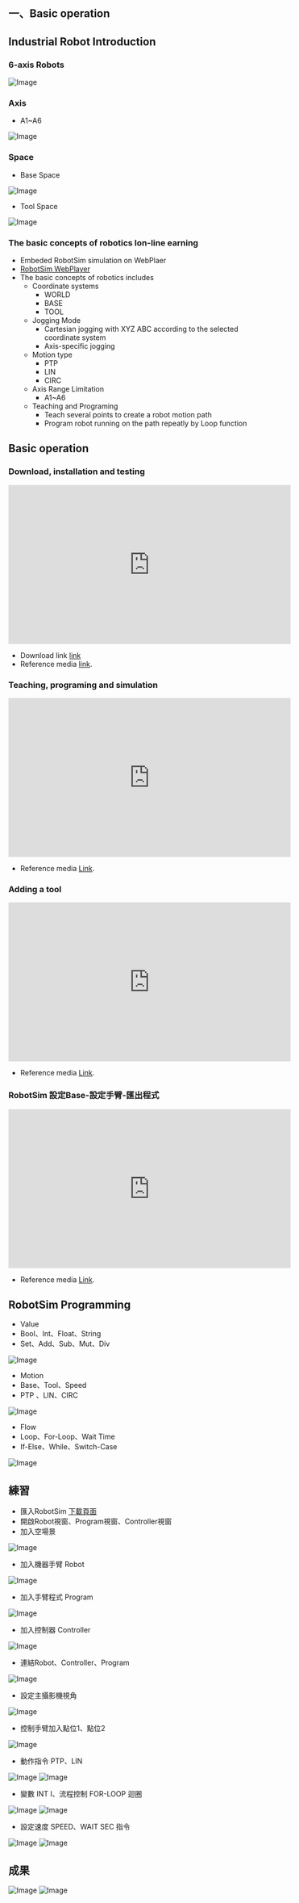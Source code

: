 ## 一、Basic operation

## Industrial Robot Introduction

### 6-axis Robots
![Image](../img/RobotSystem.jpg)

### Axis
- A1~A6 

![Image](../img/RobotAxis.jpg)

### Space
- Base Space

![Image](../img/RobotCoordinateSystem.jpg)

- Tool Space

![Image](../img/Tool.jpg) 

### The basic concepts of robotics lon-line earning 
- Embeded RobotSim simulation on WebPlaer
-   [RobotSim WebPlayer](http://www.wtech.com.tw/robotsim)
- The basic concepts of robotics includes
	- Coordinate systems
		- WORLD
		- BASE
		- TOOL    
	- Jogging Mode
		- Cartesian jogging with XYZ ABC according to the selected coordinate system
		- Axis-specific jogging
	- Motion type
		- PTP
		- LIN
		- CIRC
	- Axis Range Limitation
		- A1~A6
	- Teaching and Programing
		- Teach several points to create a robot motion path
		- Program robot running on the path repeatly by Loop function

## Basic operation 

### Download, installation and testing 
<iframe width="560" height="315" src="https://www.youtube.com/embed/xv4v_fOwAC0" frameborder="0" allow="accelerometer; autoplay; encrypted-media; gyroscope; picture-in-picture" allowfullscreen></iframe>

- Download link [link](http://www.wtech.com.tw/download)
- Reference media [link](https://www.youtube.com/watch?v=xv4v_fOwAC0&index=20&list=PLYLTPJkULAAZZuNW2s2tX-KWQOus7sAAo).

### Teaching, programing and simulation
<iframe width="560" height="315" src="https://www.youtube.com/embed/4Gk7K88B10c" frameborder="0" allow="accelerometer; autoplay; encrypted-media; gyroscope; picture-in-picture" allowfullscreen></iframe>

- Reference media [Link](https://www.youtube.com/watch?v=4Gk7K88B10c&index=21&list=PLYLTPJkULAAZZuNW2s2tX-KWQOus7sAAo).

### Adding a tool
<iframe width="560" height="315" src="https://www.youtube.com/embed/NLA6A_qWDgs" frameborder="0" allow="accelerometer; autoplay; encrypted-media; gyroscope; picture-in-picture" allowfullscreen></iframe>

- Reference media [Link](https://www.youtube.com/watch?v=NLA6A_qWDgs&index=22&list=PLYLTPJkULAAZZuNW2s2tX-KWQOus7sAAo).

### RobotSim 設定Base-設定手臂-匯出程式
<iframe width="560" height="315" src="https://www.youtube.com/embed/izkk5MW-FeY" frameborder="0" allow="accelerometer; autoplay; encrypted-media; gyroscope; picture-in-picture" allowfullscreen></iframe>

- Reference media [Link](https://www.youtube.com/watch?v=izkk5MW-FeY&index=23&list=PLYLTPJkULAAZZuNW2s2tX-KWQOus7sAAo).

## RobotSim Programming
-  Value
  - Bool、Int、Float、String
  - Set、Add、Sub、Mut、Div

![Image](../img/Value.png) 
-  Motion
  - Base、Tool、Speed
  - PTP 、LIN、CIRC

![Image](../img/Motion.png) 
-  Flow
  - Loop、For-Loop、Wait Time
  - If-Else、While、Switch-Case

![Image](../img/Flow.png)

## 練習
- 匯入RobotSim [下載頁面](http://www.wtech.com.tw/download)
- 開啟Robot視窗、Program視窗、Controller視窗
- 加入空場景

![Image](../img/EmptyRobotSimScene.png)
- 加入機器手臂 Robot

![Image](../img/AddRobot.png)
- 加入手臂程式 Program

![Image](../img/AddProgram.png)
- 加入控制器 Controller

![Image](../img/AddController.png)
- 連結Robot、Controller、Program

![Image](../img/LinkProgramRobot.png)
- 設定主攝影機視角

![Image](../img/MainCamera.png)
- 控制手臂加入點位1、點位2

![Image](../img/AddPoint.png)
- 動作指令 PTP、LIN

![Image](../img/AddPTP.png)
![Image](../img/AddP1.png)
- 變數 INT I、流程控制 FOR-LOOP 迴圈

![Image](../img/AddINTI.png)
![Image](../img/AddFORLOOP.png)
- 設定速度 SPEED、WAIT SEC 指令

![Image](../img/AddSPEED.png)
![Image](../img/AddWAITSEC.png)

## 成果
![Image](../img/Week1Program.png)
![Image](../img/Week1DEMO.gif)

<!--stackedit_data:
eyJoaXN0b3J5IjpbLTEyMTYyOTAwMzQsLTE5Nzc0MTM4MjYsMz
E2Njc2Njc3LDk2NjMxNTc0OSwxNjI2OTk0MDU2LDEwMDE4ODYz
NDcsMzY3ODA1NTg4LC01NDc1NjYzNDQsNTA3Njc2MDA5LC0xMT
MyNzEwOTYsMzA0NDgxNDExLDY1Mjg4NzgzMiw4MjM1NDc3Mzgs
LTE0OTE2MTM1NjUsMTAzMjU3OTUzOSwxODA5NDgzNzcsLTEzMj
g1MjY1OTgsLTE3NzcxOTc3OTQsLTE4ODIyNjk1NTIsODQwMDU4
OTldfQ==
-->